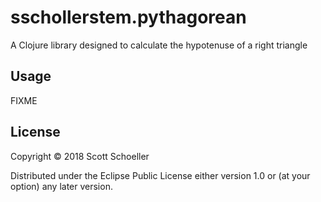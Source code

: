 # sschollerstem.pythagorean

A Clojure library designed to calculate the hypotenuse of a right triangle

## Usage

FIXME

## License

Copyright © 2018 Scott Schoeller

Distributed under the Eclipse Public License either version 1.0 or (at
your option) any later version.
